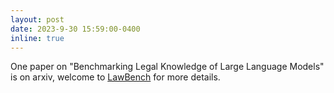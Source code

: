 ```yaml
---
layout: post
date: 2023-9-30 15:59:00-0400
inline: true
---
```


One paper on "Benchmarking Legal Knowledge of Large Language Models" is on arxiv, welcome to [LawBench](https://github.com/open-compass/LawBench) for more details.